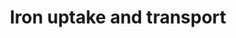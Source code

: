 ---
annotations:
- id: PW:0000591
  parent: regulatory pathway
  type: Pathway Ontology
  value: iron transport pathway
authors:
- Mkutmon
- DeSl
- Egonw
description: 'The transport of iron between cells is mediated by transferrin. However,
  iron can also enter and leave cells not only by itself, but also in the form of
  heme and siderophores. When entering the cell via the main path (by transferrin
  endocytosis), its goal is not the (still elusive) chelated iron pool in the cytosol
  nor the lysosomes but the mitochondria, where heme is synthesized and iron-sulfur
  clusters are assembled (Kurz et al,2008, Hower et al 2009, Richardson et al 2010).Original
  Pathway at Reactome: http://www.reactome.org/PathwayBrowser/#DB=gk_current&FOCUS_SPECIES_ID=48887&FOCUS_PATHWAY_ID=917937'
last-edited: 2019-01-13
organisms:
- Bos taurus
redirect_from:
- /index.php/Pathway:WP3217
- /instance/WP3217
revision: null
schema-jsonld:
- '@context': https://schema.org/
  '@id': https://wikipathways.github.io/pathways/WP3217.html
  '@type': Dataset
  creator:
    '@type': Organization
    name: WikiPathways
  description: 'The transport of iron between cells is mediated by transferrin. However,
    iron can also enter and leave cells not only by itself, but also in the form of
    heme and siderophores. When entering the cell via the main path (by transferrin
    endocytosis), its goal is not the (still elusive) chelated iron pool in the cytosol
    nor the lysosomes but the mitochondria, where heme is synthesized and iron-sulfur
    clusters are assembled (Kurz et al,2008, Hower et al 2009, Richardson et al 2010).Original
    Pathway at Reactome: http://www.reactome.org/PathwayBrowser/#DB=gk_current&FOCUS_SPECIES_ID=48887&FOCUS_PATHWAY_ID=917937'
  keywords:
  - 2GABRA:2GABRB:GABRG:GABA
  - 5HT [extracellular
  - ABCG2
  - ABCG2 dimer
  - ACCN3
  - ADP
  - AMP
  - ANOs
  - APLs
  - ARHGEF9
  - ASIC trimer:H+
  - ASIC1
  - ASIC2 [plasma
  - ASIC4
  - ASIC5
  - ATP
  - ATP12A
  - ATP1A1
  - ATP1A2
  - ATP1A3
  - ATP1A4
  - ATP1A:ATP1B:FXYD
  - ATP1B1
  - ATP1B2
  - ATP1B3
  - ATP2A1-3
  - ATP2B1-4
  - ATP2C1
  - ATP2C1/2:Mg2+
  - ATP2C2
  - ATP4A
  - ATP4A/12A:ATP4B
  - ATP4B
  - ATP6V0A1
  - ATP6V0A2
  - ATP6V0A4
  - ATP6V0B
  - ATP6V0C
  - ATP6V0D1
  - ATP6V0D2
  - ATP6V0E1
  - ATP6V0E2
  - ATP6V1A
  - ATP6V1B1
  - ATP6V1B2
  - ATP6V1C1
  - ATP6V1C2
  - ATP6V1D
  - ATP6V1E1
  - ATP6V1E2
  - ATP6V1F [cytosol]
  - ATP6V1G1
  - ATP6V1G2
  - ATP6V1G3
  - ATP6V1H
  - ATP7A
  - ATP7B
  - BESTs
  - BSND
  - BV
  - CLCN1
  - CLCN1/2/KA/KB
  - CLCN2
  - CLCN3
  - CLCN4/5/6
  - CLCN7
  - CLCN7:OSTM1
  - CLCNKA [plasma
  - CLCNKB [plasma
  - CLIC2
  - CO
  - CP
  - CYBRD1
  - CYBRD1:Heme
  - Ca2+
  - Cl-
  - Cu2+
  - Cu2+ [extracellular
  - Cu2+ [plasma
  - FLVCR1
  - FTH1(2-183)
  - FTL [cytosol]
  - FXYD1
  - FXYD2
  - FXYD3
  - FXYD4 [plasma
  - FXYD6
  - FXYD7
  - Fe2+
  - Fe3+
  - Fe3+ [endosome
  - Fe3+ [extracellular
  - FeHM
  - Ferritin Complex
  - GABA [extracellular
  - GABRA1
  - GABRA2
  - GABRA3
  - GABRA4
  - GABRA5
  - GABRA6
  - GABRB1
  - GABRB2
  - GABRB3
  - GABRG2
  - GABRG3 [plasma
  - GABRR pentamer:GABA
  - GABRR1
  - GABRR2
  - GABRR3 [plasma
  - GLRA:GLRB:Gly
  - GLRB
  - Gly [extracellular
  - H+
  - H+ [extracellular
  - H2O
  - HCO3-
  - HEPH
  - HMOX1/2
  - HTR3:5HT
  - HTR3A
  - HTR3B
  - HTR3C [plasma
  - HTR3D
  - HTR3E
  - IV
  - K+
  - Li+
  - MCOLN1
  - MTP1:CP:6Cu2+
  - MTP1:HEPH:6Cu2+
  - Mg2+ [Golgi
  - NAADP
  - NADP+
  - NADPH
  - NALCN
  - NALCN:UNC79:UNC80
  - NEDD4L
  - NSAID
  - Na+
  - O2
  - OSTM1
  - P-type ATPases type
  - PPi
  - Pi
  - RAF1
  - RAF1:SGK:TSC22D3:WPP
  - RYR tetramer:CASQ
  - RYR1
  - RYR2
  - RYR3
  - SCNN channels
  - SCNN1A
  - SCNN1B
  - SCNN1D
  - SCNN1G
  - SGK1
  - SGK2
  - SGK3 [cytosol]
  - SLC11A2
  - SLC17A3
  - SLC40A1
  - SLC46A1
  - SLC9B1/C2
  - SLC9B2
  - SLC9C1
  - STEAP3
  - TCIRG1
  - TF
  - TF:TFRC
  - TF:TFRC dimer
  - TFRC
  - TFRC dimer
  - TPCN1/2
  - TRDN
  - TSC22D3
  - TTYH1-3
  - TTYH2/3
  - UNC79
  - UNC80
  - Ub
  - Ub-SCNN channels
  - Urate
  - V-ATPase
  - WNKs
  - WWP1
  - '[cytosol]'
  - amiloride
  - e-
  - heme
  - heme [plasma
  - holoTF
  - holoTF:TFRC
  - holoTF:TFRC dimer
  - membrane]
  - polymer:TRDN:junctin
  - region]
  license: CC0
  name: Iron uptake and transport
seo: CreativeWork
title: Iron uptake and transport
wpid: WP3217
---